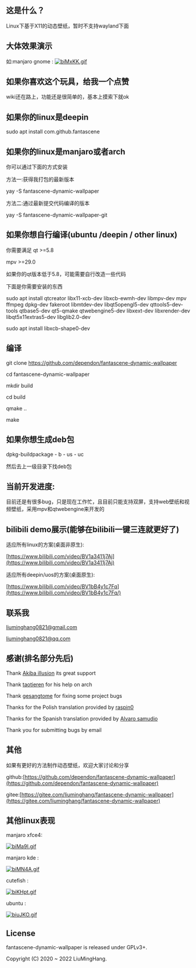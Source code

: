 ## 这是什么？

Linux下基于X11的动态壁纸，暂时不支持wayland下面

## 大体效果演示

如:manjaro gnome :
[![biMxKK.gif](https://s4.ax1x.com/2022/02/24/biMxKK.gif)](https://imgtu.com/i/biMxKK)

## 如果你喜欢这个玩具，给我一个点赞
wiki还在路上，功能还是很简单的，基本上摸索下就ok

## 如果你的linux是deepin
sudo apt install com.github.fantascene

## 如果你的linux是manjaro或者arch
你可以通过下面的方式安装

方法一:获得我打包的最新版本

yay -S fantascene-dynamic-wallpaper

方法二:通过最新提交代码编译的版本

yay -S fantascene-dynamic-wallpaper-git


## 如果你想自行编译(ubuntu /deepin / other linux)
你需要满足
qt >=5.8

mpv >=29.0

如果你的qt版本低于5.8，可能需要自行改造一些代码

下面是你需要安装的东西

sudo apt install qtcreator libx11-xcb-dev libxcb-ewmh-dev libmpv-dev mpv ffmpeg dpkg-dev fakeroot libmtdev-dev libqt5opengl5-dev qttools5-dev-tools qtbase5-dev qt5-qmake qtwebengine5-dev libxext-dev libxrender-dev libqt5x11extras5-dev libglib2.0-dev

sudo apt install libxcb-shape0-dev

## 编译
git clone https://github.com/dependon/fantascene-dynamic-wallpaper

cd fantascene-dynamic-wallpaper

mkdir build

cd build

qmake ..

make

## 如果你想生成deb包

dpkg-buildpackage - b - us - uc 

然后去上一级目录下找deb包

## 当前开发进度:

目前还是有很多bug，只是现在工作忙，且目前只能支持双屏，支持web壁纸和视频壁纸，采用mpv和qtwebengine来开发的

## bilibili demo展示(能够在bilibili一键三连就更好了)

适应所有linux的方案(桌面非原生):

[https://www.bilibili.com/video/BV1a3411j7Aj](https://www.bilibili.com/video/BV1a3411j7Aj)

适应所有deepin/uos的方案(桌面原生):

[https://www.bilibili.com/video/BV1bB4y1c7Fq](https://www.bilibili.com/video/BV1bB4y1c7Fq/)

## 联系我

liuminghang0821@gmail.com

liuminghang0821@qq.com


## 感谢(排名部分先后)
Thank [Akiba illusion](https://github.com/AkibaIllusionLinux) its great support

Thank [taotieren](https://github.com/taotieren) for his help on arch

Thank [gesangtome](https://github.com/gesangtome) for fixing some project bugs

Thanks for the Polish translation provided by  [raspin0](https://github.com/raspin0)

Thanks for the Spanish translation provided by [Alvaro samudio](https://github.com/alvarosamudio)

Thank you for submitting bugs by email

## 其他

如果有更好的方法制作动态壁纸，欢迎大家讨论和分享

github:[https://github.com/dependon/fantascene-dynamic-wallpaper](https://github.com/dependon/fantascene-dynamic-wallpaper)

gitee:[https://gitee.com/liuminghang/fantascene-dynamic-wallpaper](https://gitee.com/liuminghang/fantascene-dynamic-wallpaper)

## 其他linux表现

manjaro xfce4:

[![biMa9I.gif](https://s4.ax1x.com/2022/02/24/biMa9I.gif)](https://imgtu.com/i/biMa9I)

manjaro kde :

[![biMN4A.gif](https://s4.ax1x.com/2022/02/24/biMN4A.gif)](https://imgtu.com/i/biMN4A)

cutefish :

[![biKHpt.gif](https://s4.ax1x.com/2022/02/24/biKHpt.gif)](https://imgtu.com/i/biKHpt)

ubuntu :

[![biuJKO.gif](https://s4.ax1x.com/2022/02/24/biuJKO.gif)](https://imgtu.com/i/biuJKO)

## License

fantascene-dynamic-wallpaper is released under GPLv3+. 

Copyright (C) 2020 ~ 2022 LiuMingHang. 